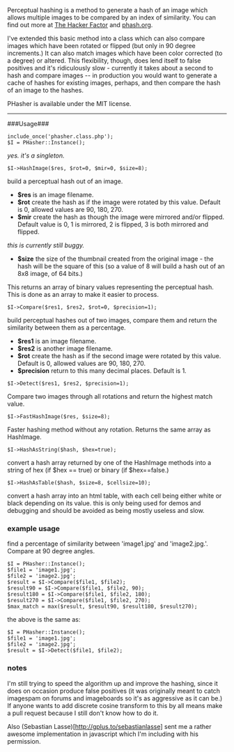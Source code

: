 Perceptual hashing is a method to generate a hash of an image which allows multiple images to be compared by an index of similarity. You can find out more at [The Hacker Factor](http://www.hackerfactor.com/blog/index.php?/archives/432-Looks-Like-It.html) and [phash.org](http://phash.org). 

I've extended this basic method into a class which can also compare images which have been rotated or flipped (but only in 90 degree increments.) It can also match images which have been color corrected (to a degree) or altered. This flexibility, though, does lend itself to false positives and it's ridiculously slow - currently it takes about a second to hash and compare images -- in production you would want to generate a cache of hashes for existing images, perhaps, and then compare the hash of an image to the hashes. 

PHasher is available under the MIT license. 

***
###Usage###

	include_once('phasher.class.php');
	$I = PHasher::Instance();

_yes. it's a singleton._

```
$I->HashImage($res, $rot=0, $mir=0, $size=8);
```

build a perceptual hash out of an image. 

- __$res__ is an image filename. 
- __$rot__ create the hash as if the image were rotated by this value. Default is 0, allowed values are 90, 180, 270.
- __$mir__ create the hash as though the image were mirrored and/or flipped. Default value is 0, 1 is mirrored, 2 is flipped, 3 is both mirrored and flipped. 

*this is currently still buggy.*

- __$size__ the size of the thumbnail created from the original image - the hash will be the square of this (so a value of 8 will build a hash out of an 8x8 image, of 64 bits.)

This returns an array of binary values representing the perceptual hash. This is done as an array to make it easier to process. 

```
$I->Compare($res1, $res2, $rot=0, $precision=1);
```

build perceptual hashes out of two images, compare them and return the similarity between them as a percentage. 

- __$res1__ is an image filename.
- __$res2__ is another image filename. 
- __$rot__ create the hash as if the second image were rotated by this value. Default is 0, allowed values are 90, 180, 270.
- __$precision__ return to this many decimal places. Default is 1.

```
$I->Detect($res1, $res2, $precision=1);
```
Compare two images through all rotations and return the highest match value.

```
$I->FastHashImage($res, $size=8);
```

Faster hashing method without any rotation. Returns the same array as HashImage.

```
$I->HashAsString($hash, $hex=true);
```
convert a hash array returned by one of the HashImage methods into a string of hex (if $hex == true) or binary (if $hex==false.)

```
$I->HashAsTable($hash, $size=8, $cellsize=10);
```

convert a hash array into an html table, with each cell being either white or black depending on its value. this is only being used for demos and debugging and should be avoided as being mostly useless and slow. 

### example usage ###

find a percentage of similarity between 'image1.jpg' and 'image2.jpg.'. Compare at 90 degree angles. 

	$I = PHasher::Instance();
	$file1 = 'image1.jpg';
	$file2 = 'image2.jpg';
	$result = $I->Compare($file1, $file2);
	$result90 = $I->Compare($file1, $file2, 90);
	$result180 = $I->Compare($file1, $file2, 180);
	$result270 = $I->Compare($file1, $file2, 270);
	$max_match = max($result, $result90, $result180, $result270);

the above is the same as:

	$I = PHasher::Instance();
	$file1 = 'image1.jpg';
	$file2 = 'image2.jpg';
	$result = $I->Detect($file1, $file2);
	
### notes ###

I'm still trying to speed the algorithm up and improve the hashing, since it does on occasion produce false positives (it was originally meant to catch imagespam on forums and imageboards so it's as aggressive as it can be.) If anyone wants to add discrete cosine transform to this by all means make a pull request because I still don't know how to do it.

Also (Sebastian Lasse)[http://gplus.to/sebastianlasse] sent me a rather awesome implementation in javascript which I'm including with his permission. 
